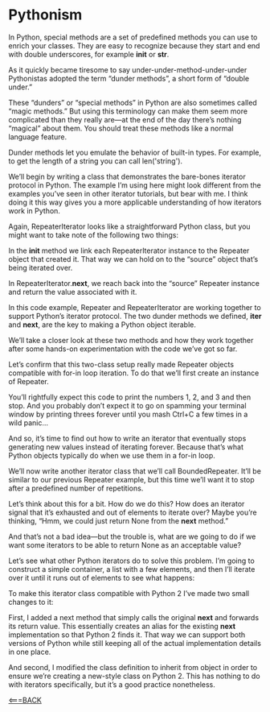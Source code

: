 # Pythonism

In Python, special methods are a set of predefined methods you can use to enrich your classes. They are easy to recognize because they start and end with double underscores, for example __init__ or __str__.

As it quickly became tiresome to say under-under-method-under-under Pythonistas adopted the term “dunder methods”, a short form of “double under.”

These “dunders” or “special methods” in Python are also sometimes called “magic methods.” But using this terminology can make them seem more complicated than they really are—at the end of the day there’s nothing “magical” about them. You should treat these methods like a normal language feature.

Dunder methods let you emulate the behavior of built-in types. For example, to get the length of a string you can call len('string'). 


We’ll begin by writing a class that demonstrates the bare-bones iterator protocol in Python. The example I’m using here might look different from the examples you’ve seen in other iterator tutorials, but bear with me. I think doing it this way gives you a more applicable understanding of how iterators work in Python.

Again, RepeaterIterator looks like a straightforward Python class, but you might want to take note of the following two things:

In the __init__ method we link each RepeaterIterator instance to the Repeater object that created it. That way we can hold on to the “source” object that’s being iterated over.

In RepeaterIterator.__next__, we reach back into the “source” Repeater instance and return the value associated with it.

In this code example, Repeater and RepeaterIterator are working together to support Python’s iterator protocol. The two dunder methods we defined, __iter__ and __next__, are the key to making a Python object iterable.

We’ll take a closer look at these two methods and how they work together after some hands-on experimentation with the code we’ve got so far.

Let’s confirm that this two-class setup really made Repeater objects compatible with for-in loop iteration. To do that we’ll first create an instance of Repeater.

You’ll rightfully expect this code to print the numbers 1, 2, and 3 and then stop. And you probably don’t expect it to go on spamming your terminal window by printing threes forever until you mash Ctrl+C a few times in a wild panic…

And so, it’s time to find out how to write an iterator that eventually stops generating new values instead of iterating forever. Because that’s what Python objects typically do when we use them in a for-in loop.

We’ll now write another iterator class that we’ll call BoundedRepeater. It’ll be similar to our previous Repeater example, but this time we’ll want it to stop after a predefined number of repetitions.

Let’s think about this for a bit. How do we do this? How does an iterator signal that it’s exhausted and out of elements to iterate over? Maybe you’re thinking, “Hmm, we could just return None from the __next__ method.”

And that’s not a bad idea—but the trouble is, what are we going to do if we want some iterators to be able to return None as an acceptable value?

Let’s see what other Python iterators do to solve this problem. I’m going to construct a simple container, a list with a few elements, and then I’ll iterate over it until it runs out of elements to see what happens:

To make this iterator class compatible with Python 2 I’ve made two small changes to it:

First, I added a next method that simply calls the original __next__ and forwards its return value. This essentially creates an alias for the existing __next__ implementation so that Python 2 finds it. That way we can support both versions of Python while still keeping all of the actual implementation details in one place.

And second, I modified the class definition to inherit from object in order to ensure we’re creating a new-style class on Python 2. This has nothing to do with iterators specifically, but it’s a good practice nonetheless.








[<===BACK](../README.md)
